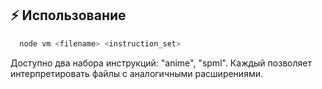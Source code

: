 ## ⚡️ Использование

```bash
  node vm <filename> <instruction_set>
```

Доступно два набора инструкций: "anime", "spml". Каждый позволяет интерпретировать файлы с аналогичными расширениями.
